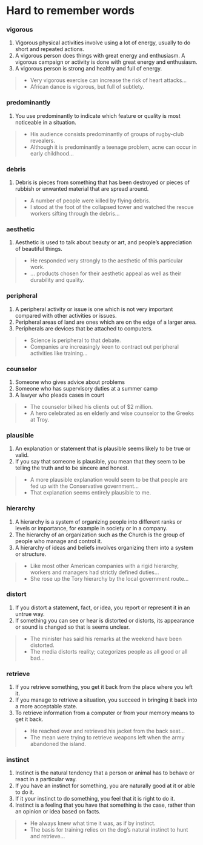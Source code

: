 # Hard to remember words

### vigorous

1. Vigorous physical activities involve using a lot of energy, usually to do short and repeated actions.
2. A vigorous person does things with great energy and enthusiasm. A vigorous campaign or activity is done with great energy and enthusiasm.
3. A vigorous person is strong and healthy and full of energy.

> - Very vigorous exercise can increase the risk of heart attacks…
> - African dance is vigorous, but full of subtlety.

### predominantly

1. You use predominantly to indicate which feature or quality is most noticeable in a situation.

> - His audience consists predominantly of groups of rugby-club revealers.
> - Although it is predominantly a teenage problem, acne can occur in early childhood…

### debris

1. Debris is pieces from something that has been destroyed or pieces of rubbish or unwanted material that are spread around.

> - A number of people were killed by flying debris.
> - I stood at the foot of the collapsed tower and watched the rescue workers sifting through the debris…

### aesthetic

1. Aesthetic is used to talk about beauty or art, and people’s appreciation of beautiful things.

> - He responded very strongly to the aesthetic of this particular work.
> - … products chosen for their aesthetic appeal as well as their durability and quality.

### peripheral

1. A peripheral activity or issue is one which is not very important compared with other activities or issues.
2. Peripheral areas of land are ones which are on the edge of a larger area.
3. Peripherals are devices that be attached to computers.

> - Science is peripheral to that debate.
> - Companies are increasingly keen to contract out peripheral activities like training…

### counselor

1. Someone who gives advice about problems
2. Someone who has supervisory duties at a summer camp
3. A lawyer who pleads cases in court

> - The counselor bilked his clients out of $2 million.
> - A hero celebrated as en elderly and wise counselor to the Greeks at Troy.

### plausible

1. An explanation or statement that is plausible seems likely to be true or valid.
2. If you say that someone is plausible, you mean that they seem to be telling the truth and to be sincere and honest.

> - A more plausible explanation would seem to be that people are fed up with the Conservative government…
> - That explanation seems entirely plausible to me.

### hierarchy

1. A hierarchy is a system of organizing people into different ranks or levels or importance, for example in society or in a company.
2. The hierarchy of an organization such as the Church is the group of people who manage and control it.
3. A hierarchy of ideas and beliefs involves organizing them into a system or structure.

> - Like most other American companies with a rigid hierarchy, workers and managers had strictly defined duties…
> - She rose up the Tory hierarchy by the local government route…

### distort

1. If you distort a statement, fact, or idea, you report or represent it in an untrue way.
2. If something you can see or hear is distorted or distorts, its appearance or sound is changed so that is seems unclear.

> - The minister has said his remarks at the weekend have been distorted.
> - The media distorts reality; categorizes people as all good or all bad…

### retrieve

1. If you retrieve something, you get it back from the place where you left it.
2. If you manage to retrieve a situation, you succeed in bringing it back into a more acceptable state.
3. To retrieve information from a computer or from your memory means to get it back.

> - He reached over and retrieved his jacket from the back seat…
> - The mean were trying to retrieve weapons left when the army abandoned the island.

### instinct

1. Instinct is the natural tendency that a person or animal has to behave or react in a particular way.
2. If you have an instinct for something, you are naturally good at it or able to do it.
3. If it your instinct to do something, you feel that it is right to do it.
4. Instinct is a feeling that you have that something is the case, rather than an opinion or idea based on facts.

> - He always knew what time it was, as if by instinct.
> - The basis for training relies on the dog’s natural instinct to hunt and retrieve…
